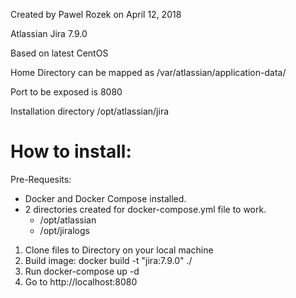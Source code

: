 Created by Pawel Rozek on April 12, 2018

Atlassian Jira 7.9.0

Based on latest CentOS

Home Directory can be mapped as  /var/atlassian/application-data/

Port to be exposed is 8080

Installation directory /opt/atlassian/jira

# How to install: #
Pre-Requesits:
   - Docker and Docker Compose installed.
   - 2 directories created for docker-compose.yml file to work.
      - /opt/atlassian
      - /opt/jiralogs
1. Clone files to Directory on your local machine
2. Build image: docker build -t "jira:7.9.0" ./
3. Run docker-compose up -d
4. Go to http://localhost:8080
